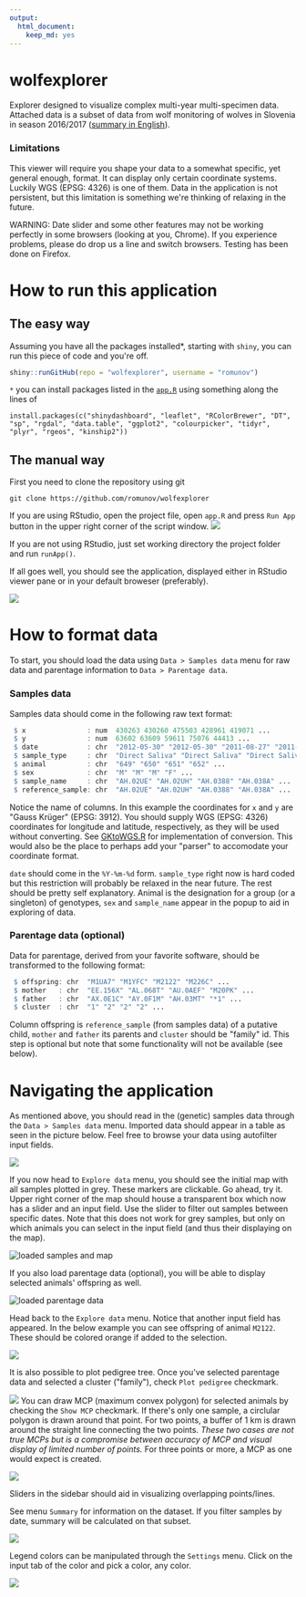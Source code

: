 ```yaml
---
output: 
  html_document: 
    keep_md: yes
---
```

# wolfexplorer
Explorer designed to visualize complex multi-year multi-specimen data. Attached data is a subset of data from wolf monitoring of wolves in Slovenia in season 2016/2017 ([summary in English](http://www.natura2000.si/uploads/tx_library/MonitoringVolk__summary.pdf])).

### Limitations
This viewer will require you shape your data to a somewhat specific, yet general enough, format. It can display only certain coordinate systems. Luckily WGS (EPSG: 4326) is one of them. Data in the application is not persistent, but this limitation is something we're thinking of relaxing in the future.

WARNING: Date slider and some other features may not be working perfectly in some browsers (looking at you, Chrome). If you experience problems, please do drop us a line and switch browsers. Testing has been done on Firefox.

# How to run this application
## The easy way

Assuming you have all the packages installed*, starting with `shiny`, you can run this piece of code and you're off.
```r
shiny::runGitHub(repo = "wolfexplorer", username = "romunov")
```

`*` you can install packages listed in the [`app.R`](https://github.com/romunov/wolfexplorer/blob/master/app.R#L1) using something along the lines of

```
install.packages(c("shinydashboard", "leaflet", "RColorBrewer", "DT", "sp", "rgdal", "data.table", "ggplot2", "colourpicker", "tidyr", "plyr", "rgeos", "kinship2"))
```

## The manual way

First you need to clone the repository using git

```
git clone https://github.com/romunov/wolfexplorer
```

If you are using RStudio, open the project file, open `app.R` and press `Run App` button in the upper right corner of the script window.
![](./img/runapp.png)

If you are not using RStudio, just set working directory the project folder and run `runApp()`.

If all goes well, you should see the application, displayed either in RStudio viewer pane or in your default broweser (preferably).

![](./img/welcome.png)

# How to format data

To start, you should load the data using `Data > Samples data` menu for raw data and parentage information to `Data > Parentage data`.

### Samples data
Samples data should come in the following raw text format:

```r
 $ x               : num  430263 430260 475503 428961 419071 ...
 $ y               : num  63602 63609 59611 75076 44413 ...
 $ date            : chr  "2012-05-30" "2012-05-30" "2011-08-27" "2011-06-23" ...
 $ sample_type     : chr  "Direct Saliva" "Direct Saliva" "Direct Saliva" "Direct Saliva" ...
 $ animal          : chr  "649" "650" "651" "652" ...
 $ sex             : chr  "M" "M" "M" "F" ...
 $ sample_name     : chr  "AH.02UE" "AH.02UH" "AH.0388" "AH.038A" ...
 $ reference_sample: chr  "AH.02UE" "AH.02UH" "AH.0388" "AH.038A" ...
```

Notice the name of columns. In this example the coordinates for `x` and `y` are "Gauss Krüger" (EPSG: 3912). You should supply WGS (EPSG: 4326) coordinates for longitude and latitude, respectively, as they will be used without converting. See [GKtoWGS.R](https://github.com/romunov/wolfexplorer/blob/master/GKtoWGS.R) for implementation of conversion. This would also be the place to perhaps add your "parser" to accomodate your coordinate format.

`date` should come in the `%Y-%m-%d` form. `sample_type` right now is hard coded but this restriction will probably be relaxed in the near future. The rest should be pretty self explanatory. Animal is the designation for a group (or a singleton) of genotypes, `sex` and `sample_name` appear in the popup to aid in exploring of data.

### Parentage data (optional)
Data for parentage, derived from your favorite software, should be transformed to the following format:

```r
 $ offspring: chr  "M1UA7" "M1YFC" "M2122" "M226C" ...
 $ mother   : chr  "EE.156X" "AL.068T" "AU.0AEF" "M20PK" ...
 $ father   : chr  "AX.0E1C" "AY.0F1M" "AH.03MT" "*1" ...
 $ cluster  : chr  "1" "2" "2" "2" ...
```
Column offspring is `reference_sample` (from samples data) of a putative child, `mother` and `father` its parents and `cluster` should be "family" id. This step is optional but note that some functionality will not be available (see below).

# Navigating the application
As mentioned above, you should read in the (genetic) samples data through the `Data > Samples data` menu. Imported data should appear in a table as seen in the picture below. Feel free to browse your data using autofilter input fields.

![](./img/load_samples_data.png)

If you now head to `Explore data` menu, you should see the initial map with all samples plotted in grey. These markers are clickable. Go ahead, try it.
Upper right corner of the map should house a transparent box which now has a slider and an input field. Use the slider to filter out samples between specific dates. Note that this does not work for grey samples, but only on which animals you can select in the input field (and thus their displaying on the map).

![loaded samples and map](./img/samples_loaded_map.png)

If you also load parentage data (optional), you will be able to display selected animals' offspring as well.

![loaded parentage data](./img/loaded_parentage_data.png)

Head back to the `Explore data` menu. Notice that another input field has appeared. In the below example you can see offspring of animal `M2122`. These should be colored orange if added to the selection.

![](./img/selected_all.png)

It is also possible to plot pedigree tree. Once you've selected parentage data and selected a cluster ("family"), check `Plot pedigree` checkmark.

![](./img/parentage.png)
You can draw MCP (maximum convex polygon) for selected animals by checking the `Show MCP` checkmark. If there's only one sample, a circlular polygon is drawn around that point. For two points, a buffer of 1 km is drawn around the straight line connecting the two points. *These two cases are not true MCPs but is a compromise between accuracy of MCP and visual display of limited number of points.* For three points or more, a MCP as one would expect is created.

![](./img/mcp.png)

Sliders in the sidebar should aid in visualizing overlapping points/lines.

See menu `Summary` for information on the dataset. If you filter samples by date, summary will be calculated on that subset.

![](./img/summary.png)

Legend colors can be manipulated through the `Settings` menu. Click on the input tab of the color and pick a color, any color.

![](./img/color_setting.png)

